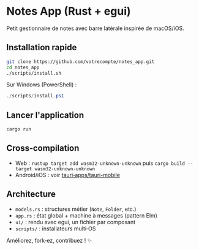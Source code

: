 # Notes App (Rust + egui)

Petit gestionnaire de notes avec barre latérale inspirée de macOS/iOS.

## Installation rapide

```bash
git clone https://github.com/votrecompte/notes_app.git
cd notes_app
./scripts/install.sh
```

Sur Windows (PowerShell) :

```powershell
./scripts/install.ps1
```

## Lancer l'application

```bash
cargo run
```

## Cross‑compilation

* Web : `rustup target add wasm32-unknown-unknown` puis `cargo build --target wasm32-unknown-unknown`
* Android/iOS : voir [tauri‑apps/tauri-mobile](https://github.com/tauri-apps/tauri-mobile)

## Architecture

* `models.rs` : structures métier (`Note`, `Folder`, etc.)
* `app.rs` : état global + machine à messages (pattern Elm)
* `ui/` : rendu avec egui, un fichier par composant
* `scripts/` : installateurs multi‑OS

Améliorez, fork‑ez, contribuez ! ✨
